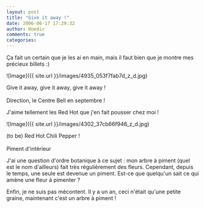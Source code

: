 ```yaml
---
layout: post
title: "Give it away !"
date: 2006-06-17 17:29:32
author: Hoedic
comments: true
categories: 
---
```



Ça fait un certain que je les ai en main, mais il faut bien que je montre mes précieux billets :)


![Image]({{ site.url }}/images/4935_053f7fab7d_z_d.jpg)
<div class="photoattrib">Give it away, give it away, give it away !</div>
<br/>
Direction, le Centre Bell en septembre !

J'aime tellement les Red Hot que j'en fait pousser chez moi !


![Image]({{ site.url }}/images/4302_37cb66f946_z_d.jpg)
<div class="photoattrib">(to be) Red Hot Chili Pepper !</div>
<br/>
Piment d'intérieur

J'ai une question d'ordre botanique à ce sujet : mon arbre à  piment (quel est le nom d'ailleurs) fait très régulièrement des fleurs. Cependant, depuis le temps, une seule est devenue un piment. Est-ce que quelqu'un sait ce qui amène une fleur à pimenter ?

Enfin, je ne suis pas mécontent. Il y a un an, ceci n'était qu'une petite graine, maintenant c'est un arbre à piment !
